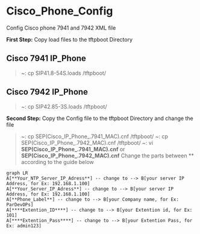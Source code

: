 # Cisco_Phone_Config
Config Cisco phone  7941 and 7942 XML file

**First Step:** Copy load files to the tftpboot Directory

## Cisco 7941 IP_Phone
> ~: cp SIP41.8-54S.loads /tftpboot/

## Cisco 7942 IP_Phone
> ~: cp SIP42.85-3S.loads /tftpboot/


**Second Step:** Copy the Config file to the tftpboot Directory and change the file

> ~: cp SEP(Cisco_IP_Phone_.7941_MAC).cnf /tftpboot/
> ~: cp SEP(Cisco_IP_Phone_.7942_MAC).cnf /tftpboot/
> ~: vi  **SEP(Cisco_IP_Phone_.7941_MAC).cnf** or **SEP(Cisco_IP_Phone_.7942_MAC).cnf**
Change the parts between ** according to the guide below

```mermaid
graph LR
A[**Your_NTP_Server_IP_Adress**] -- change to --> B[your server IP Address, for Ex: 192.168.1.100]
A[**Your_Server_IP_Adress**] -- change to --> B[your server IP Address, for Ex: 192.168.1.100]
A[**Phone_Label**] -- change to --> B[your Company name, for Ex: ParDevOPs]
A[****Extention_ID****] -- change to --> B[your Extention id, for Ex: 101]
A[****Extention_Pass****] -- change to --> B[your Extention Pass, for Ex: admin123]

```

